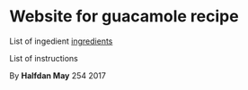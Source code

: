 # Website for guacamole recipe

List of ingedient [ingredients](ingredients)

List of instructions

By **Halfdan May** 254 2017
